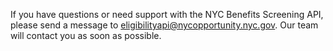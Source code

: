 If you have questions or need support with the NYC Benefits Screening API, please send a message to [eligibilityapi@nycopportunity.nyc.gov](mailto:eligibilityapi@nycopportunity.nyc.gov). Our team will contact you as soon as possible.